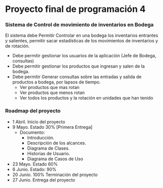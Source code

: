 # Proyecto final de programación 4

### Sistema de Control de movimiento de inventarios en Bodega

El sistema debe Permitir Controlar en una bodega los inventarios entrantes y salientes, permitir sacar estadísticas de los movimientos de inventarios y de rotación.

* Debe permitir gestionar los usuarios de la aplicación  (Jefe de Bodega, consultas)
* Debe permitir gestionar los productos que ingresan y salen de la bodega.
* Debe permitir Generar consultas sobre las entradas y salida de productos a bodega, por lapsos de tiempo.
	* Ver productos que mas rotan
	* Ver productos que menos rotan
	* Ver todos los productos y la rotación en unidades que han tenido
	
### Roadmap del proyecto 

* 1 Abril. Inicio del proyecto
* 9 Mayo. Estado 30% [Primera Entrega]
   * Documento:
     * Introducción.
     * Descripción de los alcances.
     * Diagrama de Clases.
     * Historias de Usuario.
     * Diagrama de Casos de Uso
* 23 Mayo. Estado 60%
* 6 Junio. Estado: 90%
* 20 Junio. 100% Terminación del proyecto 
* 27 Junio. Entrega del proyecto

